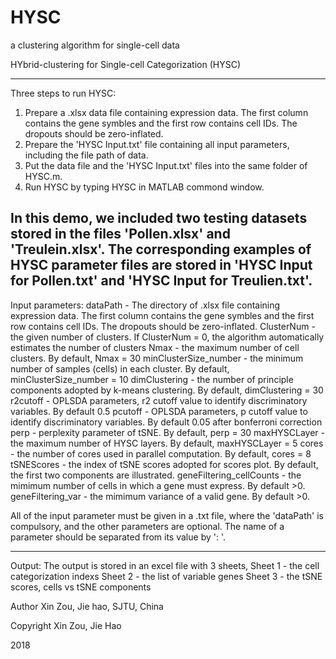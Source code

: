 # HYSC
a clustering algorithm for single-cell data


HYbrid-clustering for Single-cell Categorization (HYSC)

---------------------------------------------------------------------------------------------------------
Three steps to run HYSC:
1) Prepare a .xlsx data file containing expression data. The first column contains the gene symbles and the first row contains cell IDs. The dropouts should be zero-inflated.
2) Prepare the 'HYSC Input.txt' file containing all input parameters, including the file path of data.
3) Put the data file and the 'HYSC Input.txt' files into the same folder of HYSC.m.
4) Run HYSC by typing HYSC in MATLAB commond window.

In this demo, we included two testing datasets stored in the files 'Pollen.xlsx' and 'Treulein.xlsx'. 
The corresponding examples of HYSC parameter files are stored in 'HYSC Input for Pollen.txt' and 'HYSC Input for Treulien.txt'.
---------------------------------------------------------------------------------------------------------

Input parameters:
dataPath                 - The directory of .xlsx file containing expression data. The first column contains the gene symbles and the first row contains cell IDs. The dropouts should be zero-inflated.
ClusterNum               - the given number of clusters. If ClusterNum = 0, the algorithm automatically estimates the number of clusters
Nmax                     - the maximum number of cell clusters. By default, Nmax = 30
minClusterSize_number    - the minimum number of samples (cells) in each cluster. By default, minClusterSize_number = 10
dimClustering            - the number of principle components adopted by k-means clustering. By default, dimClustering = 30
r2cutoff                 - OPLSDA parameters, r2 cutoff value to identify discriminatory variables. By default 0.5
pcutoff                  - OPLSDA parameters, p cutoff value to identify discriminatory variables. By default 0.05 after bonferroni correction
perp                     - perplexity parameter of tSNE. By default, perp = 30
maxHYSCLayer             - the maximum number of HYSC layers. By default, maxHYSCLayer = 5
cores                    - the number of cores used in parallel computation. By default, cores = 8
tSNEScores               - the index of tSNE scores adopted for scores plot. By default, the first two components are illustrated.
geneFiltering_cellCounts - the mimimum number of cells in which a gene must express. By default >0.
geneFiltering_var        - the mimimum variance of a valid gene. By default >0.

All of the input parameter must be given in a .txt file, where the 'dataPath' is compulsory, and the other parameters are optional.
The name of a parameter should be separated from its value by ': '.

---------------------------------------------------------------------------------------------------------

Output:
The output is stored in an excel file with 3 sheets, 
Sheet 1 - the cell categorization indexs
Sheet 2 - the list of variable genes
Sheet 3 - the tSNE scores, cells vs tSNE components

Author Xin Zou, Jie hao, SJTU, China

Copyright Xin Zou, Jie Hao

2018
